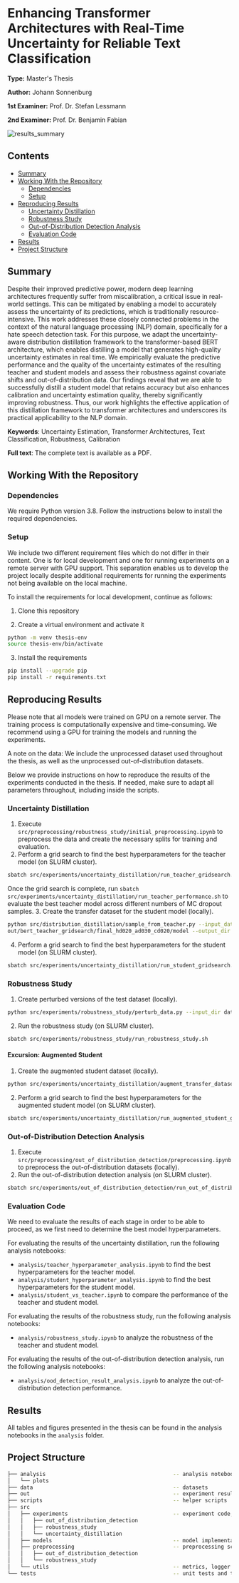 # Enhancing Transformer Architectures with Real-Time Uncertainty for Reliable Text Classification

**Type:** Master's Thesis

**Author:** Johann Sonnenburg

**1st Examiner:** Prof. Dr. Stefan Lessmann

**2nd Examiner:** Prof. Dr. Benjamin Fabian

![results_summary](/analysis/plots/uncertainty_distillation/results_summary_figure.png)

## Contents

- [Summary](#summary)
- [Working With the Repository](#Working-With-the-Repository)
    - [Dependencies](#Dependencies)
    - [Setup](#Setup)
- [Reproducing Results](#Reproducing-Results)
    - [Uncertainty Distillation](#Uncertainty-Distillation)
    - [Robustness Study](#Robustness-Study)
    - [Out-of-Distribution Detection Analysis](#Out-of-Distribution-Detection-Analysis)
    - [Evaluation Code](#Evaluation-Code)
- [Results](#Results)
- [Project Structure](-Project-Structure)

## Summary

Despite their improved predictive power, modern deep learning architectures frequently suffer from miscalibration, a critical issue in real-world settings. This can be mitigated by enabling a model to accurately assess the uncertainty of its predictions, which is traditionally resource-intensive. This work addresses these closely connected problems in the context of the natural language processing (NLP) domain, specifically for a hate speech detection task. For this purpose, we adapt the uncertainty-aware distribution distillation framework to the transformer-based BERT architecture, which enables distilling a model that generates high-quality uncertainty estimates in real time. We empirically evaluate the predictive performance and the quality of the uncertainty estimates of the resulting teacher and student models and assess their robustness against covariate shifts and out-of-distribution data. Our findings reveal that we are able to successfully distill a student model that retains accuracy but also enhances calibration and uncertainty estimation quality, thereby significantly improving robustness. Thus, our work highlights the effective application of this distillation framework to transformer architectures and underscores its practical applicability to the NLP domain.

**Keywords**: Uncertainty Estimation, Transformer Architectures, Text Classification, Robustness, Calibration

**Full text**: The complete text is available as a PDF.

## Working With the Repository

### Dependencies

We require Python version 3.8.
Follow the instructions below to install the required dependencies.

### Setup
We include two different requirement files which do not differ in their content.
One is for local development and one for running experiments on a remote server with GPU support.
This separation enables us to develop the project locally despite additional requirements for running the experiments not being available on the local machine.

To install the requirements for local development, continue as follows:

1. Clone this repository

2. Create a virtual environment and activate it
```bash
python -m venv thesis-env
source thesis-env/bin/activate
```

3. Install the requirements
```bash
pip install --upgrade pip
pip install -r requirements.txt
```

## Reproducing Results

Please note that all models were trained on GPU on a remote server. The training process is computationally expensive and time-consuming. We recommend using a GPU for training the models and running the experiments.

A note on the data: We include the unprocessed dataset used throughout the thesis, as well as the unprocessed out-of-distribution datasets.

Below we provide instructions on how to reproduce the results of the experiments conducted in the thesis. If needed, make sure to adapt all parameters throughout, including inside the scripts.

### Uncertainty Distillation

1. Execute ```src/preprocessing/robustness_study/initial_preprocessing.ipynb``` to preprocess the data and create the necessary splits for training and evaluation.
2. Perform a grid search to find the best hyperparameters for the teacher model (on SLURM cluster).
```bash
sbatch src/experiments/uncertainty_distillation/run_teacher_gridsearch.sh
```
Once the grid search is complete, run ```sbatch src/experiments/uncertainty_distillation/run_teacher_performance.sh``` to evaluate the best teacher model across different numbers of MC dropout samples.
3. Create the transfer dataset for the student model (locally).
```bash
python src/distribution_distillation/sample_from_teacher.py --input_data_dir out/bert_teacher_gridsearch/data --teacher_model_save_dir
out/bert_teacher_gridsearch/final_hd020_ad030_cd020/model --output_dir data/distribution_distillation --m 5 --k 10
```
4. Perform a grid search to find the best hyperparameters for the student model (on SLURM cluster).
```bash
sbatch src/experiments/uncertainty_distillation/run_student_gridsearch.sh
```

### Robustness Study 
1. Create perturbed versions of the test dataset (locally).
```bash
python src/experiments/robustness_study/perturb_data.py --input_dir data/robustness_study/preprocessed/test.csv --output_dir data/robustness_study/preprocessed_noisy
```
2. Run the robustness study (on SLURM cluster).
```bash
sbatch src/experiments/robustness_study/run_robustness_study.sh
```

#### Excursion: Augmented Student
1. Create the augmented student dataset (locally).
```bash
python src/experiments/uncertainty_distillation/augment_transfer_dataset.py
```
2. Perform a grid search to find the best hyperparameters for the augmented student model (on SLURM cluster).
```bash
sbatch src/experiments/uncertainty_distillation/run_augmented_student_gridsearch.sh
```

### Out-of-Distribution Detection Analysis
1. Execute ```src/preprocessing/out_of_distribution_detection/preprocessing.ipynb``` to preprocess the out-of-distribution datasets (locally).
2. Run the out-of-distribution detection analysis (on SLURM cluster).
```bash 
sbatch src/experiments/out_of_distribution_detection/run_out_of_distribution_detection.sh
```

### Evaluation Code
We need to evaluate the results of each stage in order to be able to proceed, as we first need to determine the best model hyperparameters.

For evaluating the results of the uncertainty distillation, run the following analysis notebooks:  
- ```analysis/teacher_hyperparameter_analysis.ipynb``` to find the best hyperparameters for the teacher model.  
- ```analysis/student_hyperparameter_analysis.ipynb``` to find the best hyperparameters for the student model.  
- ```analysis/student_vs_teacher.ipynb``` to compare the performance of the teacher and student model.  

For evaluating the results of the robustness study, run the following analysis notebooks:
- ```analysis/robustness_study.ipynb``` to analyze the robustness of the teacher and student model.

For evaluating the results of the out-of-distribution detection analysis, run the following analysis notebooks:
- ```analysis/ood_detection_result_analysis.ipynb``` to analyze the out-of-distribution detection performance.

## Results

All tables and figures presented in the thesis can be found in the analysis notebooks in the ```analysis``` folder.

## Project Structure

```bash
├── analysis                                        -- analysis notebooks
│   └── plots
├── data                                            -- datasets                          
├── out                                             -- experiment results
├── scripts                                         -- helper scripts
├── src
│   ├── experiments                                 -- experiment code, including model training and evaluation
│   │   ├── out_of_distribution_detection           
│   │   ├── robustness_study
│   │   └── uncertainty_distillation                              
│   ├── models                                      -- model implementations
│   ├── preprocessing                               -- preprocessing scripts
│   │   ├── out_of_distribution_detection           
│   │   └── robustness_study                              
│   └── utils                                       -- metrics, logger config, loss functions, etc.
└── tests                                           -- unit tests and test scripts               
```
